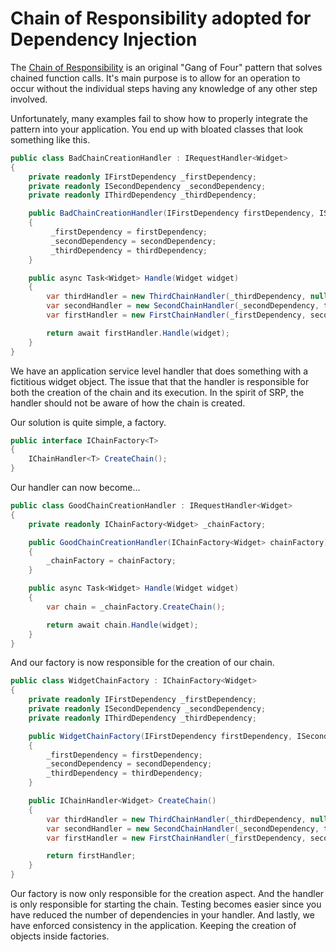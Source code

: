 # Chain of Responsibility adopted for Dependency Injection

The [Chain of Responsibility](https://en.wikipedia.org/wiki/Chain-of-responsibility_pattern) is an original "Gang of Four" pattern that solves chained function calls. It's main purpose is to allow for an operation to occur without the individual steps having any knowledge of any other step involved.

Unfortunately, many examples fail to show how to properly integrate the pattern into your application. You end up with bloated classes that look something like this.

```csharp
public class BadChainCreationHandler : IRequestHandler<Widget>
{
    private readonly IFirstDependency _firstDependency;
    private readonly ISecondDependency _secondDependency;
    private readonly IThirdDependency _thirdDependency;

    public BadChainCreationHandler(IFirstDependency firstDependency, ISecondDependency secondDependency, IThirdDependency thirdDependency)
    {
         _firstDependency = firstDependency;
         _secondDependency = secondDependency;
         _thirdDependency = thirdDependency;
    }

    public async Task<Widget> Handle(Widget widget)
    {
        var thirdHandler = new ThirdChainHandler(_thirdDependency, null);
        var secondHandler = new SecondChainHandler(_secondDependency, thirdHandler);
        var firstHandler = new FirstChainHandler(_firstDependency, secondHandler);

        return await firstHandler.Handle(widget);
    }
}
```

We have an application service level handler that does something with a fictitious widget object. The issue that that the handler is responsible for both the creation of the chain and its execution. In the spirit of SRP, the handler should not be aware of how the chain is created.

Our solution is quite simple, a factory.

```csharp
public interface IChainFactory<T>
{
    IChainHandler<T> CreateChain();
}
```

Our handler can now become...

```csharp
public class GoodChainCreationHandler : IRequestHandler<Widget>
{
    private readonly IChainFactory<Widget> _chainFactory;

    public GoodChainCreationHandler(IChainFactory<Widget> chainFactory)
    {
        _chainFactory = chainFactory;
    }

    public async Task<Widget> Handle(Widget widget)
    {
        var chain = _chainFactory.CreateChain();

        return await chain.Handle(widget);
    }
}
```

And our factory is now responsible for the creation of our chain.

```csharp
public class WidgetChainFactory : IChainFactory<Widget>
{
    private readonly IFirstDependency _firstDependency;
    private readonly ISecondDependency _secondDependency;
    private readonly IThirdDependency _thirdDependency;

    public WidgetChainFactory(IFirstDependency firstDependency, ISecondDependency secondDependency, IThirdDependency thirdDependency)
    {
        _firstDependency = firstDependency;
        _secondDependency = secondDependency;
        _thirdDependency = thirdDependency;
    }

    public IChainHandler<Widget> CreateChain()
    {
        var thirdHandler = new ThirdChainHandler(_thirdDependency, null);
        var secondHandler = new SecondChainHandler(_secondDependency, thirdHandler);
        var firstHandler = new FirstChainHandler(_firstDependency, secondHandler);

        return firstHandler;
    }
}
```

Our factory is now only responsible for the creation aspect. And the handler is only responsible for starting the chain. Testing becomes easier since you have reduced the number of dependencies in your handler. And lastly, we have enforced consistency in the application. Keeping the creation of objects inside factories.
